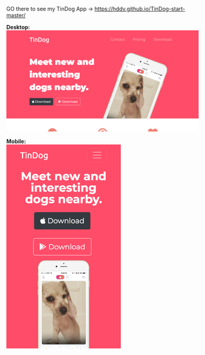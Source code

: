 GO there to see my TinDog App -> https://hddv.github.io/TinDog-start-master/

<strong>Desktop:</strong><br>
<img src="./images/main.png" width="900">


<strong>Mobile:</strong><br>
<img src="./images/main2.png" width="300">

